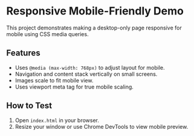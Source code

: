 # Responsive Mobile-Friendly Demo

This project demonstrates making a desktop-only page responsive for mobile using CSS media queries.

## Features

- Uses `@media (max-width: 768px)` to adjust layout for mobile.
- Navigation and content stack vertically on small screens.
- Images scale to fit mobile view.
- Uses viewport meta tag for true mobile scaling.

## How to Test

1. Open `index.html` in your browser.
2. Resize your window or use Chrome DevTools to view mobile preview.
